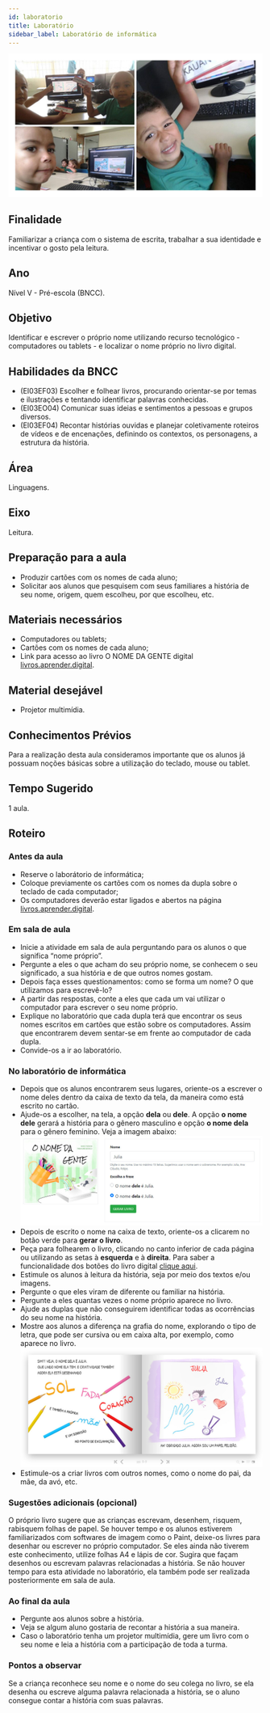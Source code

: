 ```yaml
---
id: laboratorio
title: Laboratório
sidebar_label: Laboratório de informática
---
```

![plano de aula usando o livro digital o nome da gente no laboratório de informática](./assets/plano-de-aula-laboratorio-o-nome-da-gente.jpg)
## Finalidade
Familiarizar a criança com o sistema de escrita, trabalhar a sua identidade e incentivar o gosto pela leitura.

## Ano
Nível V - Pré-escola (BNCC).

## Objetivo
Identificar e escrever o próprio nome utilizando recurso tecnológico - computadores ou tablets - e localizar o nome próprio no livro digital.

## Habilidades da BNCC
* (EI03EF03) Escolher e folhear livros, procurando orientar-se por temas e ilustrações e tentando identificar palavras conhecidas.
* (EI03EO04) Comunicar suas ideias e sentimentos a pessoas e grupos diversos.
* (EI03EF04) Recontar histórias ouvidas e planejar coletivamente roteiros de vídeos e de encenações, definindo os contextos, os personagens, a estrutura da história.

## Área
Linguagens.

## Eixo
Leitura.

## Preparação para a aula
* Produzir cartões com os nomes de cada aluno;
* Solicitar aos alunos que pesquisem com seus familiares a história de seu nome, origem, quem escolheu, por que escolheu, etc.

## Materiais necessários
* Computadores ou tablets;
* Cartões com os nomes de cada aluno;
* Link para acesso ao livro O NOME DA GENTE digital [livros.aprender.digital](https://livros.aprender.digital/).

## Material desejável
* Projetor multimídia.

## Conhecimentos Prévios
Para a realização desta aula consideramos importante que os alunos já possuam noções básicas sobre a utilização do teclado, mouse ou tablet.

## Tempo Sugerido
1 aula.

## Roteiro

### Antes da aula
* Reserve o laborátorio de informática;
* Coloque previamente os cartões com os nomes da dupla sobre o teclado de cada computador;
* Os computadores deverão estar ligados e abertos na página [livros.aprender.digital](https://livros.aprender.digital/).

### Em sala de aula
* Inicie a atividade em sala de aula perguntando para os alunos o que significa “nome próprio”.
* Pergunte a eles o que acham do seu próprio nome, se conhecem o seu significado, a sua história e de que outros nomes gostam.
* Depois faça esses questionamentos: como se forma um nome? O que utilizamos para escrevê-lo?
* A partir das respostas, conte a eles que cada um vai utilizar o computador para escrever o seu nome próprio.
* Explique no laboratório que cada dupla terá que encontrar os seus nomes escritos em cartões que estão sobre os computadores. Assim que encontrarem devem sentar-se em frente ao computador de cada dupla.
* Convide-os a ir ao laboratório.

### No laboratório de informática
* Depois que os alunos encontrarem seus lugares, oriente-os a escrever o nome deles dentro da caixa de texto da tela, da maneira como está escrito no cartão.
* Ajude-os a escolher, na tela, a opção **dela** ou **dele**. A opção **o nome dele** gerará a história para o gênero masculino e opção **o nome dela** para o gênero feminino. Veja a imagem abaixo: ![página inicial para geração do livro digital o nome da gente](./assets/pagina-inicia-o-nome-da-gente.jpg)
* Depois de escrito o nome na caixa de texto, oriente-os a clicarem no botão verde para **gerar o livro**.
* Peça para folhearem o livro, clicando no canto inferior de cada página ou utilizando as setas à **esquerda** e à **direita**. Para saber a funcionalidade dos botões do livro digital [clique aqui](versaodigital#navegação-do-livro).
* Estimule os alunos à leitura da história, seja por meio dos textos e/ou imagens.
* Pergunte o que eles viram de diferente ou familiar na história.
* Pergunte a eles quantas vezes o nome próprio aparece no livro.
* Ajude as duplas que não conseguirem identificar todas as ocorrências do seu nome na história.
* Mostre aos alunos a diferença na grafia do nome, explorando o tipo de letra, que pode ser cursiva ou em caixa alta, por exemplo, como aparece no livro. ![livro o nome da gente personalizado para julia](./assets/o-nome-da-gente-personalizado-julia.jpg)
* Estimule-os a criar livros com outros nomes, como o nome do pai, da mãe, da avó, etc.

### Sugestões adicionais (opcional)
O próprio livro sugere que as crianças escrevam, desenhem, risquem, rabisquem folhas de papel. Se houver tempo e os alunos estiverem familiarizados com softwares de imagem como o Paint, deixe-os livres para desenhar ou escrever no próprio computador. Se eles ainda não tiverem este conhecimento, utilize folhas A4 e lápis de cor. Sugira que façam desenhos ou escrevam palavras relacionadas a história. Se não houver tempo para esta atividade no laboratório, ela também pode ser realizada posteriormente em sala de aula.

### Ao final da aula
* Pergunte aos alunos sobre a história.
* Veja se algum aluno gostaria de recontar a história a sua maneira.
* Caso o laboratório tenha um projetor multimídia, gere um livro com o seu nome e leia a história com a participação de toda a turma.

### Pontos a observar
Se a criança reconhece seu nome e o nome do seu colega no livro, se ela desenha ou escreve alguma palavra relacionada a história, se o aluno consegue contar a história com suas palavras.